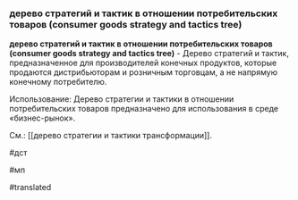 ### дерево стратегий и тактик в отношении потребительских товаров (consumer goods strategy and tactics tree)

**дерево стратегий и тактик в отношении потребительских товаров (consumer goods strategy and tactics tree)** - Дерево стратегий и тактик, предназначенное для производителей конечных продуктов, которые продаются дистрибьюторам и розничным торговцам, а не напрямую конечному потребителю.

Использование: Дерево стратегии и тактики в отношении потребительских товаров предназначено для использования в среде «бизнес-рынок».

См.: [[дерево стратегии и тактики трансформации]].

#дст

#мп

#translated
